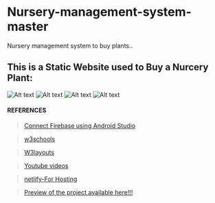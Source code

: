 # Nursery-management-system-master
Nursery management system to buy plants..


## This is a Static Website used to Buy a Nurcery Plant:

![Alt text](img/home.png?raw=true)
![Alt text](img/register.png?raw=true)
![Alt text](img/login.png?raw=true)
![Alt text](img/dashboard.png?raw=true)


#### REFERENCES
  > [Connect Firebase using Android Studio](https://firebase.google.com/docs/android/setup)
  
  > [w3schools](https://www.w3schools.com/)
  
  > [W3layouts](http://w3layouts.com)
  
  > [Youtube videos](https://www.youtube.com/)
  
  > [netlify-For Hosting](https://www.netlify.com/)
  
  > [Preview of the project available here!!!](https://nursery-management-system-master.netlify.com/)
